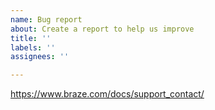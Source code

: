 ```yaml
---
name: Bug report
about: Create a report to help us improve
title: ''
labels: ''
assignees: ''

---
```


https://www.braze.com/docs/support_contact/
